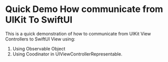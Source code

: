 # Quick Demo How communicate from UIKit To SwiftUI

This is a quick demonstration of how to communicate from UIKit View Controllers to SwiftUI View using:
1. Using Observable Object 
2. Using Coodinator in UIViewControllerRepresentable.
